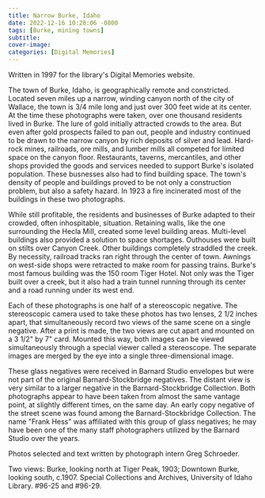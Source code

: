 ```yaml
---
title: Narrow Burke, Idaho
date: 2022-12-16 10:28:06 -0800
tags: [Burke, mining towns]
subtitle: 
cover-image: 
categories: [Digital Memories]
---
```


Written in 1997 for the library's Digital Memories website.

The town of Burke, Idaho, is geographically remote and constricted. Located seven miles up a narrow, winding canyon north of the city of Wallace, the town is 3/4 mile long and just over 300 feet wide at its center. At the time these photographs were taken, over one thousand residents lived in Burke. The lure of gold initially attracted crowds to the area. But even after gold prospects failed to pan out, people and industry continued to be drawn to the narrow canyon by rich deposits of silver and lead. Hard-rock mines, railroads, ore mills, and lumber mills all competed for limited space on the canyon floor. Restaurants, taverns, mercantiles, and other shops provided the goods and services needed to support Burke's isolated population. These busnesses also had to find building space. The town's density of people and buildings proved to be not only a construction problem, but also a safety hazard. In 1923 a fire incinerated most of the buildings in these two photographs.

While still profitable, the residents and businesses of Burke adapted to their crowded, often inhospitable, situation. Retaining walls, like the one surrounding the Hecla Mill, created some level building areas. Multi-level buildings also provided a solution to space shortages. Outhouses were built on stilts over Canyon Creek. Other buildings completely straddled the creek. By necessity, railroad tracks ran right through the center of town. Awnings on west-side shops were retracted to make room for passing trains. Burke's most famous building was the 150 room Tiger Hotel. Not only was the Tiger built over a creek, but it also had a train tunnel running through its center and a road running under its west end.

Each of these photographs is one half of a stereoscopic negative. The stereoscopic camera used to take these photos has two lenses, 2 1/2 inches apart, that simultaneously record two views of the same scene on a single negative. After a print is made, the two views are cut apart and mounted on a 3 1/2" by 7" card. Mounted this way, both images can be viewed simultaneously through a special viewer called a stereoscope. The separate images are merged by the eye into a single three-dimensional image.

These glass negatives were received in Barnard Studio envelopes but were not part of the original Barnard-Stockbridge negatives. The distant view is very similar to a larger negative in the Barnard-Stockbridge Collection. Both photographs appear to have been taken from almost the same vantage point, at slightly different times, on the same day. An early copy negative of the street scene was found among the Barnard-Stockbridge Collection. The name "Frank Hess" was affiliated with this group of glass negatives; he may have been one of the many staff photographers utilized by the Barnard Studio over the years.

Photos selected and text written by photograph intern Greg Schroeder.

Two views: Burke, looking north at Tiger Peak, 1903; Downtown Burke, looking south, c.1907. Special Collections and Archives, University of Idaho Library. #96-25 and #96-29.